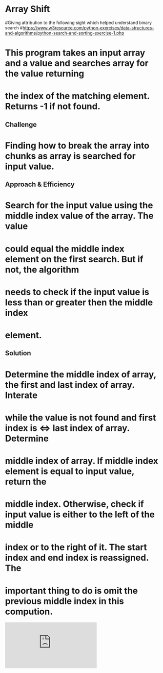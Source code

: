 # Array Shift

#Giving attribution to the following sight which helped understand binary search
#https://www.w3resource.com/python-exercises/data-structures-and-algorithms/python-search-and-sorting-exercise-1.php

# This program takes an input array and a value and searches array for the value returning 
# the index of the matching element.  Returns -1 if not found.

## Challenge
# Finding how to break the array into chunks as array is searched for input value.      

## Approach & Efficiency
#  Search for the input value using the middle index value of the array.  The value
#  could equal the middle index element on the first search.  But if not, the algorithm
#  needs to check if the input value is less than or greater then the middle index
#  element.
 
## Solution
#  Determine the middle index of array, the first and last index of array.  Interate
#  while the value is not found and first index is <=> last index of array.  Determine
#  middle index of array.  If middle index element is equal to input value, return the
#  middle index.  Otherwise, check if input value is either to the left of the middle 
#  index or to the right of it.  The start index and end index is reassigned.  The 
#  important thing to do is omit the previous middle index in this compution. 

![alt text](https://github.com/arensdj/data-structures-and-algorithms/blob/master/code-challenges-401/assets/binary_search.pdf)
<!-- Embedded whiteboard image -->
